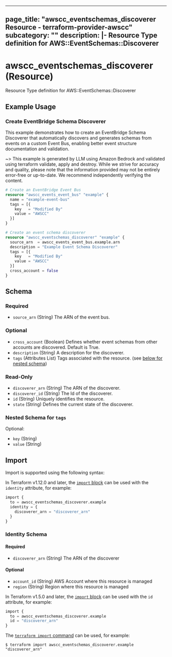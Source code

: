 
---
page_title: "awscc_eventschemas_discoverer Resource - terraform-provider-awscc"
subcategory: ""
description: |-
  Resource Type definition for AWS::EventSchemas::Discoverer
---

# awscc_eventschemas_discoverer (Resource)

Resource Type definition for AWS::EventSchemas::Discoverer

## Example Usage

### Create EventBridge Schema Discoverer

This example demonstrates how to create an EventBridge Schema Discoverer that automatically discovers and generates schemas from events on a custom Event Bus, enabling better event structure documentation and validation.

~> This example is generated by LLM using Amazon Bedrock and validated using terraform validate, apply and destroy. While we strive for accuracy and quality, please note that the information provided may not be entirely error-free or up-to-date. We recommend independently verifying the content.

```terraform
# Create an EventBridge Event Bus
resource "awscc_events_event_bus" "example" {
  name = "example-event-bus"
  tags = [{
    key   = "Modified By"
    value = "AWSCC"
  }]
}

# Create an event schema discoverer
resource "awscc_eventschemas_discoverer" "example" {
  source_arn  = awscc_events_event_bus.example.arn
  description = "Example Event Schema Discoverer"
  tags = [{
    key   = "Modified By"
    value = "AWSCC"
  }]
  cross_account = false
}
```

<!-- schema generated by tfplugindocs -->
## Schema

### Required

- `source_arn` (String) The ARN of the event bus.

### Optional

- `cross_account` (Boolean) Defines whether event schemas from other accounts are discovered. Default is True.
- `description` (String) A description for the discoverer.
- `tags` (Attributes List) Tags associated with the resource. (see [below for nested schema](#nestedatt--tags))

### Read-Only

- `discoverer_arn` (String) The ARN of the discoverer.
- `discoverer_id` (String) The Id of the discoverer.
- `id` (String) Uniquely identifies the resource.
- `state` (String) Defines the current state of the discoverer.

<a id="nestedatt--tags"></a>
### Nested Schema for `tags`

Optional:

- `key` (String)
- `value` (String)

## Import

Import is supported using the following syntax:

In Terraform v1.12.0 and later, the [`import` block](https://developer.hashicorp.com/terraform/language/import) can be used with the `identity` attribute, for example:

```terraform
import {
  to = awscc_eventschemas_discoverer.example
  identity = {
    discoverer_arn = "discoverer_arn"
  }
}
```

<!-- schema generated by tfplugindocs -->
### Identity Schema

#### Required

- `discoverer_arn` (String) The ARN of the discoverer

#### Optional

- `account_id` (String) AWS Account where this resource is managed
- `region` (String) Region where this resource is managed

In Terraform v1.5.0 and later, the [`import` block](https://developer.hashicorp.com/terraform/language/import) can be used with the `id` attribute, for example:

```terraform
import {
  to = awscc_eventschemas_discoverer.example
  id = "discoverer_arn"
}
```

The [`terraform import` command](https://developer.hashicorp.com/terraform/cli/commands/import) can be used, for example:

```shell
$ terraform import awscc_eventschemas_discoverer.example "discoverer_arn"
```
